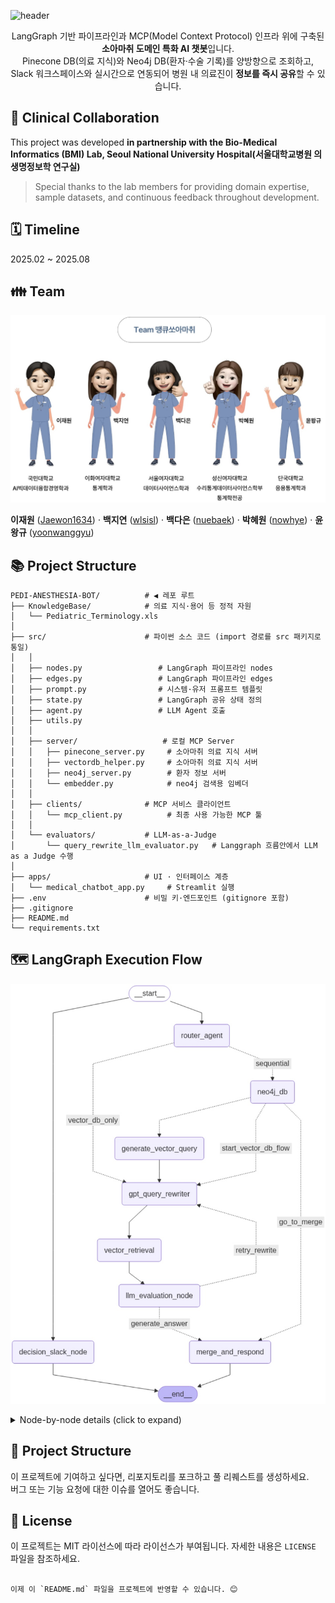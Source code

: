 ![header](https://capsule-render.vercel.app/api?type=Waving&color=auto&height=300&fontAlignY=50&fontAlign=50&section=header&text=땡큐소아마취&fontSize=50)
<div align=center>

LangGraph 기반 파이프라인과 MCP(Model Context Protocol) 인프라 위에 구축된 **소아마취 도메인 특화 AI 챗봇**입니다.  
Pinecone DB(의료 지식)와 Neo4j DB(환자·수술 기록)를 양방향으로 조회하고, Slack 워크스페이스와 실시간으로 연동되어 병원 내 의료진이 **정보를 즉시 공유**할 수 있습니다.
</div>

## 🏥 Clinical Collaboration

This project was developed **in partnership with the Bio-Medical Informatics (BMI) Lab, 
Seoul National University Hospital(서울대학교병원 의생명정보학 연구실)**

> Special thanks to the lab members for providing domain expertise, sample datasets, and continuous feedback throughout development.

## 🗓️ Timeline
2025.02 ~ 2025.08


## 👪 Team
<p align="center">
  <img src="9FCCE7B8-6EC3-406D-8927-5A748828A52B.jpeg" alt="LangGraph flowchart" width="600"/>
</p>

**이재원** ([Jaewon1634](https://github.com/Jaewon1634)) · **백지연** ([wlsisl](https://github.com/wlsisl)) · **백다은** ([nuebaek](https://github.com/nuebaek)) · **박혜원** ([nowhye](https://github.com/nowhye)) · **윤왕규** ([yoonwanggyu](https://github.com/yoonwanggyu)) 


## 📚 Project Structure

```plaintext
PEDI-ANESTHESIA-BOT/          # ◀︎ 레포 루트
├── KnowledgeBase/            # 의료 지식·용어 등 정적 자원
│   └── Pediatric_Terminology.xls
│
├── src/                      # 파이썬 소스 코드 (import 경로를 src 패키지로 통일)
│   │
│   ├── nodes.py                 # LangGraph 파이프라인 nodes
│   ├── edges.py                 # LangGraph 파이프라인 edges
│   ├── prompt.py                # 시스템·유저 프롬프트 템플릿
│   ├── state.py                 # LangGraph 공유 상태 정의
│   ├── agent.py                 # LLM Agent 호출 
│   ├── utils.py
│   │
│   ├── server/                   # 로컬 MCP Server
│   │   ├── pinecone_server.py     # 소아마취 의료 지식 서버
│   │   ├── vectordb_helper.py     # 소아마취 의료 지식 서버
│   │   ├── neo4j_server.py        # 환자 정보 서버
│   │   └── embedder.py            # neo4j 검색용 임베더
│   │
│   ├── clients/              # MCP 서비스 클라이언트
│   │   └── mcp_client.py          # 최종 사용 가능한 MCP 툴
│   │
│   └── evaluators/           # LLM-as-a-Judge
│       └── query_rewrite_llm_evaluator.py   # Langgraph 흐름안에서 LLM as a Judge 수행
│
├── apps/                     # UI · 인터페이스 계층
│   └── medical_chatbot_app.py     # Streamlit 실행
├── .env                      # 비밀 키·엔드포인트 (gitignore 포함)
├── .gitignore
├── README.md
└── requirements.txt
```
## 🗺️ LangGraph Execution Flow
<p align="center">
  <img src="0008D232-381E-4FAB-99F0-900B1D7CBC42.jpeg" alt="LangGraph flowchart" width="600"/>
</p>


<details>
<summary>Node-by-node details (click to expand)</summary>

1. **router_agent**  
   └─ Classifies intent →  
   &nbsp;&nbsp;&nbsp;&nbsp;• `vector_db_only` → ③  
   &nbsp;&nbsp;&nbsp;&nbsp;• `sequential` → ②  

2. **neo4j_db**  
   └─ Queries patient / surgery / drug graph → joins at ⑦  

3. **generate_vector_query**  
4. **gpt_query_rewriter**  
5. **vector_retrieval**  
6. **llm_evaluation_node**  
   └─ Steps ③–⑥: Pinecone doc search & evaluation  

7. **merge_and_respond**  
   └─ Merges graph + vector answers  

8. **decision_slack_node**  
   └─ Manages Slack thread & interactions  

9. **__end__**  
   └─ Returns final reply  

</details>

## 🤝 Project Structure

이 프로젝트에 기여하고 싶다면, 리포지토리를 포크하고 풀 리퀘스트를 생성하세요.   
버그 또는 기능 요청에 대한 이슈를 열어도 좋습니다.

## 📜 License

이 프로젝트는 MIT 라이선스에 따라 라이선스가 부여됩니다. 자세한 내용은 `LICENSE` 파일을 참조하세요.
```

이제 이 `README.md` 파일을 프로젝트에 반영할 수 있습니다. 😊
